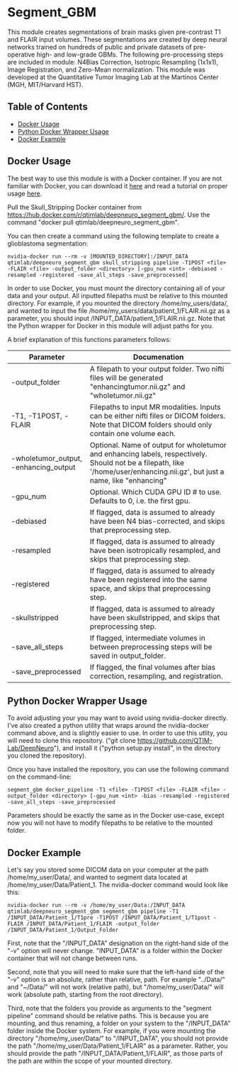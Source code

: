 # Segment_GBM

This module creates segmentations of brain masks given pre-contrast T1 and FLAIR input volumes. These segmentations are created by deep neural networks trained on hundreds of public and private datasets of pre-operative high- and low-grade GBMs. The following pre-processing steps are included in module: N4Bias Correction, Isotropic Resampling (1x1x1), Image Registration, and Zero-Mean normalization. This module was developed at the Quantitative Tumor Imaging Lab at the Martinos Center (MGH, MIT/Harvard HST).

## Table of Contents
- [Docker Usage](#docker-usage)
- [Python Docker Wrapper Usage](#python-docker-wrapper-usage)
- [Docker Example](#docker-example)

## Docker Usage

The best way to use this module is with a Docker container. If you are not familiar with Docker, you can download it [here](https://docs.docker.com/engine/installation/) and read a tutorial on proper usage [here](https://docker-curriculum.com/).

Pull the Skull_Stripping Docker container from https://hub.docker.com/r/qtimlab/deepneuro_segment_gbm/. Use the command "docker pull qtimlab/deepneuro_segment_gbm".

You can then create a command using the following template to create a glioblastoma segmentation:

```
nvidia-docker run --rm -v [MOUNTED_DIRECTORY]:/INPUT_DATA qtimlab/deepneuro_segment_gbm skull_stripping pipeline -T1POST <file> -FLAIR <file> -output_folder <directory> [-gpu_num <int> -debiased -resampled -registered -save_all_steps -save_preprocessed]
```

In order to use Docker, you must mount the directory containing all of your data and your output. All inputted filepaths must be relative to this mounted directory. For example, if you mounted the directory /home/my_users/data/, and wanted to input the file /home/my_users/data/patient_1/FLAIR.nii.gz as a parameter, you should input /INPUT_DATA/patient_1/FLAIR.nii.gz. Note that the Python wrapper for Docker in this module will adjust paths for you.

A brief explanation of this functions parameters follows:

| Parameter       | Documenation           |
| ------------- |-------------|
| -output_folder | A filepath to your output folder. Two nifti files will be generated "enhancingtumor.nii.gz" and "wholetumor.nii.gz" |
| -T1, -T1POST, -FLAIR      | Filepaths to input MR modalities. Inputs can be either nifti files or DICOM folders. Note that DICOM folders should only contain one volume each.      |
| -wholetumor_output, -enhancing_output | Optional. Name of output for wholetumor and enhancing labels, respectively. Should not be a filepath, like '/home/user/enhancing.nii.gz', but just a name, like "enhancing"      |
| -gpu_num | Optional. Which CUDA GPU ID # to use. Defaults to 0, i.e. the first gpu. |
| -debiased | If flagged, data is assumed to already have been N4 bias-corrected, and skips that preprocessing step. |
| -resampled | If flagged, data is assumed to already have been isotropically resampled, and skips that preprocessing step. |
| -registered | If flagged, data is assumed to already have been registered into the same space, and skips that preprocessing step. |
| -skullstripped | If flagged, data is assumed to already have been skullstripped, and skips that preprocessing step. |
| -save_all_steps | If flagged, intermediate volumes in between preprocessing steps will be saved in output_folder. |
| -save_preprocessed | If flagged, the final volumes after bias correction, resampling, and registration. |

## Python Docker Wrapper Usage

To avoid adjusting your  you may want to avoid using nvidia-docker directly. I've also created a python utility that wraps around the nvidia-docker command above, and is slightly easier to use. In order to use this utlity, you will need to clone this repository. ("git clone https://github.com/QTIM-Lab/DeepNeuro"), and install it ("python setup.py install", in the directory you cloned the repository).

Once you have installed the repository, you can use the following command on the command-line:

```
segment_gbm docker_pipeline -T1 <file> -T1POST <file> -FLAIR <file> -output_folder <directory> [-gpu_num <int> -bias -resampled -registered -save_all_steps -save_preprocessed
```

Parameters should be exactly the same as in the Docker use-case, except now you will not have to modify filepaths to be relative to the mounted folder.

## Docker Example

Let's say you stored some DICOM data on your computer at the path /home/my_user/Data/, and wanted to segment data located at /home/my_user/Data/Patient_1. The nvidia-docker command would look like this:

```
nvidia-docker run --rm -v /home/my_user/Data:/INPUT_DATA qtimlab/deepneuro_segment_gbm segment_gbm pipeline -T1 /INPUT_DATA/Patient_1/T1pre -T1POST /INPUT_DATA/Patient_1/T1post -FLAIR /INPUT_DATA/Patient_1/FLAIR -output_folder /INPUT_DATA/Patient_1/Output_Folder
```

First, note that the "/INPUT_DATA" designation on the right-hand side of the "-v" option will never change. "INPUT_DATA" is a folder within the Docker container that will not change between runs.

Second, note that you will need to make sure that the left-hand side of the "-v" option is an absolute, rather than relative, path. For example "../Data/" and "~/Data/" will not work (relative path), but "/home/my_user/Data/" will work (absolute path, starting from the root directory).

Third, note that the folders you provide as arguments to the "segment pipeline" command should be relative paths. This is because you are mounting, and thus renaming, a folder on your system to the "/INPUT_DATA" folder inside the Docker system. For example, if you were mounting the directory "/home/my_user/Data/" to "/INPUT_DATA", you should not provide the path "/home/my_user/Data/Patient_1/FLAIR" as a parameter. Rather, you should provide the path "/INPUT_DATA/Patient_1/FLAIR", as those parts of the path are within the scope of your mounted directory.
